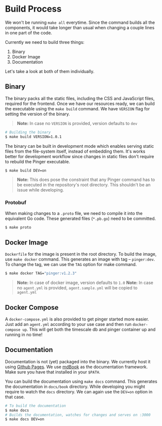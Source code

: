 # Build Process

We won't be running `make all` everytime. Since the command builds all the
components, it would take longer than usual when changing a couple lines in
one part of the code.

Currently we need to build three things:

1. Binary
1. Docker Image
1. Documentation

Let's take a look at both of them individually.

## Binary

The binary packs all the static files, including the CSS and JavaScript files,
required for the frontend. Once we have our resources ready, we can build the
executable using the `make build` command. We have `VERSION` flag for setting
the version of the binary.

> **Note:** In case no `VERSION` is provided, version defaults to `dev`

```sh
# Building the binary
$ make build VERSION=1.0.1
```

The binary can be built in development mode which enables serving static files
from the file-system itself, instead of embedding them. It's works better for
development workflow since changes in static files don't require to rebuild the
Pinger executable.

```sh
$ make build DEV=on
```

> **Note:** This does pose the constraint that any Pinger command has to
> be executed in the repository's root directory. This shouldn't be an
> issue while developing.

### Protobuf

When making changes to a `.proto` file, we need to compile it into the
equivalent Go code. These generated files (`*.pb.go`) need to be committed.

```sh
$ make proto
```

## Docker Image

`Dockerfile` for the image is present in the root directory. To build the
image, use `make docker` command. This generates an image with tag –
`pinger:dev`. To change the tag, we can use the `TAG` option for make
command.

```sh
$ make docker TAG="pinger:v1.2.3"
```

> **Note:** In case of docker image, version defaults to `1.0`
> **Note:** In case no `agent.yml` is provided, `agent.sample.yml` will be copied to `agent.yml`

## Docker Compose

A `docker-compose.yml` is also provided to get pinger started more easier.
Just add an `agent.yml` according to your use case and then run `docker-compose up`.
This will get both the timescale db and pinger container up and running in no time!

## Documentation

Documentation is not (yet) packaged into the binary. We currently host it
using [Github Pages](https://pages.github.com/). We use
[mdBook](https://rust-lang.github.io/mdBook/) as the documentation
framework. Make sure you have that installed in your `$PATH`.

You can build the documentation using `make docs` command. This generates
the documentation in `docs/book` directory. While developing you might
require to watch the `docs` directory. We can again use the `DEV=on`
option in that case.

```sh
# To build the documentation
$ make docs
# Builds the documentation, watches for changes and serves on :3000
$ make docs DEV=on
```
